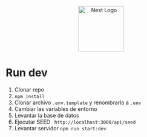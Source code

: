 <p align="center">
  <a href="http://nestjs.com/" target="blank"><img src="https://nestjs.com/img/logo-small.svg" width="120" alt="Nest Logo" /></a>
</p>

[circleci-image]: https://img.shields.io/circleci/build/github/nestjs/nest/master?token=abc123def456
[circleci-url]: https://circleci.com/gh/nestjs/nest


# Run dev

1. Clonar repo
2. ```npm install```
3. Clonar archivo ```.env.template``` y renombrarlo a ```.env```
4. Cambiar las variables de entorno
5. Levantar la base de datos
6. Ejecutar SEED ``` http://localhost:3000/api/seed```
7. Levantar servidor ```npm run start:dev```
